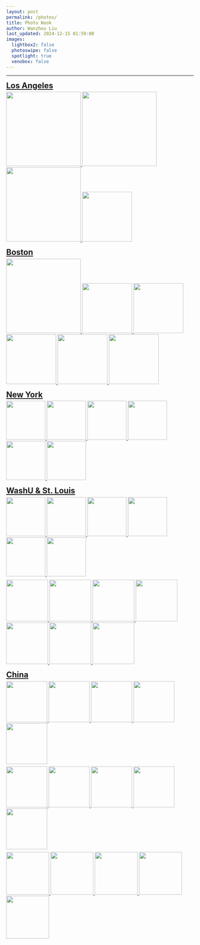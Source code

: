 ```yaml
---
layout: post
permalink: /photos/
title: Photo Nook
author: Wanzhou Liu
last_updated: 2024-12-15 01:59:00
images:
  lightbox2: false
  photoswipe: false
  spotlight: true
  venobox: false
---
```


<!-- The images in this post are all zoomable, arranged into different mini-galleries using different libraries. -->

---

<style>
.spotlight-group {
    margin: 0.2rem 0rem 0.4rem 0rem;    /* 设置图片组上下间距 */
}
h2 {
    margin: 0.8rem 0rem 0.3rem 0rem;
}
</style>

<!-- ## [Spotlight JS](https://nextapps-de.github.io/spotlight/) -->

## [Los Angeles]()

<div class="spotlight-group">
    <a class="spotlight" href="https://i.postimg.cc/0j8bSHJK/8H6A7185.jpg">
        <img src="https://i.postimg.cc/0j8bSHJK/8H6A7185.jpg" width="200"/>
    </a>
    <a class="spotlight" href="https://i.postimg.cc/vBqhFFsG/8H6A7187.jpg">
        <img src="https://i.postimg.cc/vBqhFFsG/8H6A7187.jpg" width="200"/>
    </a>
    <a class="spotlight" href="https://i.postimg.cc/Fzgk00H1/8H6A7201.jpg">
        <img src="https://i.postimg.cc/Fzgk00H1/8H6A7201.jpg" width="200"/>
    </a>
    <a class="spotlight" href="https://i.postimg.cc/mDn80fY7/8H6A7194.jpg">
        <img src="https://i.postimg.cc/mDn80fY7/8H6A7194.jpg" height="134"/>
    </a>
</div>

## [Boston]()

<div class="spotlight-group">
    <a class="spotlight" href="https://i.postimg.cc/MKFXv1V6/8H6A5466.jpg">
        <img src="https://i.postimg.cc/MKFXv1V6/8H6A5466.jpg" width="200" />
    </a>
    <a class="spotlight" href="https://i.postimg.cc/pdNTBxs3/8H6A5487.jpg">
        <img src="https://i.postimg.cc/pdNTBxs3/8H6A5487.jpg" height="134" />
    </a>
    <a class="spotlight" href="https://i.postimg.cc/1twYN0fL/8H6A5508.jpg">
        <img src="https://i.postimg.cc/1twYN0fL/8H6A5508.jpg" height="134" />
    </a>
    <a class="spotlight" href="https://i.postimg.cc/hvnZ8Jmh/8H6A5511.jpg">
        <img src="https://i.postimg.cc/hvnZ8Jmh/8H6A5511.jpg" height="134" />
    </a>
    <a class="spotlight" href="https://i.postimg.cc/J44P1C5w/IMG-2774.jpg">
        <img src="https://i.postimg.cc/J44P1C5w/IMG-2774.jpg" height="134" />
    </a>
    <a class="spotlight" href="https://i.postimg.cc/nr1R3HK2/IMG-4089.jpg">
        <img src="https://i.postimg.cc/nr1R3HK2/IMG-4089.jpg" height="134" />
    </a>
</div>

## [New York]()

<div class="spotlight-group">
    <a class="spotlight" href="https://i.postimg.cc/MpBRw9N2/8H6A4061.jpg">
        <img src="https://i.postimg.cc/MpBRw9N2/8H6A4061.jpg" height="105" />
    </a>
    <a class="spotlight" href="https://i.postimg.cc/dtLrHs90/8H6A4142.jpg">
        <img src="https://i.postimg.cc/dtLrHs90/8H6A4142.jpg" height="105" />
    </a>
    <a class="spotlight" href="https://i.postimg.cc/VvNncmQD/8H6A3946.jpg">
        <img src="https://i.postimg.cc/VvNncmQD/8H6A3946.jpg" height="105" />
    </a>
    <a class="spotlight" href="https://i.postimg.cc/pLK94p5P/8H6A4237.jpg">
        <img src="https://i.postimg.cc/pLK94p5P/8H6A4237.jpg" height="105" />
    </a>
    <a class="spotlight" href="https://i.postimg.cc/6qT2mcnP/8H6A4277.jpg">
        <img src="https://i.postimg.cc/6qT2mcnP/8H6A4277.jpg" height="105" />
    </a>
    <a class="spotlight" href="https://i.postimg.cc/CKNRMX4t/IMG-1717.jpg">
        <img src="https://i.postimg.cc/CKNRMX4t/IMG-1717.jpg" height="105" />
    </a>
</div>

## [WashU & St. Louis]()

<div class="spotlight-group">
    <a class="spotlight" href="https://i.postimg.cc/xCNqG8Qr/IMG-1025.jpg">
        <img src="https://i.postimg.cc/xCNqG8Qr/IMG-1025.jpg" height="105" />
    </a>
    <a class="spotlight" href="https://i.postimg.cc/Bbx6yztM/IMG-1205.jpg">
        <img src="https://i.postimg.cc/Bbx6yztM/IMG-1205.jpg" height="105" />
    </a>
    <a class="spotlight" href="https://i.postimg.cc/3rpddk9m/c7f3dc21a4873c2365ba522d5caf2e77.jpg">
        <img src="https://i.postimg.cc/3rpddk9m/c7f3dc21a4873c2365ba522d5caf2e77.jpg" height="105" />
    </a>
    <a class="spotlight" href="https://i.postimg.cc/65XTRB1S/8H6A4654.jpg">
        <img src="https://i.postimg.cc/65XTRB1S/8H6A4654.jpg" height="105" />
    </a>
    <a class="spotlight" href="https://i.postimg.cc/WbwzwxB4/ed52c132c411c044814c15d77895cdb5.jpg">
        <img src="https://i.postimg.cc/WbwzwxB4/ed52c132c411c044814c15d77895cdb5.jpg" height="105" />
    </a>
    <a class="spotlight" href="https://i.postimg.cc/XY2vTd7S/IMG-2150.jpg">
        <img src="https://i.postimg.cc/XY2vTd7S/IMG-2150.jpg" height="105" />
    </a>
</div>

<div class="spotlight-group">
    <a class="spotlight" href="https://i.postimg.cc/q7z70qzt/IMG-2982.jpg">
        <img src="https://i.postimg.cc/q7z70qzt/IMG-2982.jpg" height="112" />
    </a>
    <a class="spotlight" href="https://i.postimg.cc/25MS5YZ0/IMG-3129.jpg">
        <img src="https://i.postimg.cc/25MS5YZ0/IMG-3129.jpg" height="112" />
    </a>
    <a class="spotlight" href="https://i.postimg.cc/Ss9N2PLk/IMG-4842.jpg">
        <img src="https://i.postimg.cc/Ss9N2PLk/IMG-4842.jpg" height="112" />
    </a>
    <a class="spotlight" href="https://i.postimg.cc/QCrNpqS5/IMG-4421.jpg">
        <img src="https://i.postimg.cc/QCrNpqS5/IMG-4421.jpg" height="112" />
    </a>
    <a class="spotlight" href="https://i.postimg.cc/T1Zsyk9M/IMG-0813.jpg">
        <img src="https://i.postimg.cc/T1Zsyk9M/IMG-0813.jpg" height="112" />
    </a>
    <a class="spotlight" href="https://i.postimg.cc/XNwYnT7g/8H6A6775.jpg">
        <img src="https://i.postimg.cc/XNwYnT7g/8H6A6775.jpg" height="112" />
    </a>
    <a class="spotlight" href="https://i.postimg.cc/QxhxC0FZ/8H6A6806.jpg">
        <img src="https://i.postimg.cc/QxhxC0FZ/8H6A6806.jpg" height="112" />
    </a>
</div>

## [China]()

<div class="spotlight-group">
    <a class="spotlight" href="https://i.postimg.cc/rzXhyDVq/8H6A0357.jpg">
        <img src="https://i.postimg.cc/rzXhyDVq/8H6A0357.jpg" height="110" />
    </a>
    <a class="spotlight" href="https://i.postimg.cc/mgRs8DYx/8H6A0440.jpg">
        <img src="https://i.postimg.cc/mgRs8DYx/8H6A0440.jpg" height="110" />
    </a>
    <a class="spotlight" href="https://i.postimg.cc/GmQ1NCK4/8H6A0901.jpg">
        <img src="https://i.postimg.cc/GmQ1NCK4/8H6A0901.jpg" height="110" />
    </a>
    <a class="spotlight" href="https://i.postimg.cc/tJPKzQ7C/8H6A1725.jpg">
        <img src="https://i.postimg.cc/tJPKzQ7C/8H6A1725.jpg" height="110" />
    </a>
    <a class="spotlight" href="https://i.postimg.cc/J7kC8JKV/8H6A1745.jpg">
        <img src="https://i.postimg.cc/J7kC8JKV/8H6A1745.jpg" height="110" />
    </a>
</div>

<div class="spotlight-group">
    <a class="spotlight" href="https://i.postimg.cc/9FH5QMN4/8H6A2147.jpg">
        <img src="https://i.postimg.cc/9FH5QMN4/8H6A2147.jpg" height="110" />
    </a>
    <a class="spotlight" href="https://i.postimg.cc/7Y1vGkpK/8H6A2185.jpg">
        <img src="https://i.postimg.cc/7Y1vGkpK/8H6A2185.jpg" height="110" />
    </a>
    <a class="spotlight" href="https://i.postimg.cc/gJf9RkzT/8H6A1437.jpg">
        <img src="https://i.postimg.cc/gJf9RkzT/8H6A1437.jpg" height="110" />
    </a>
    <a class="spotlight" href="https://i.postimg.cc/fRWPV07b/8H6A0620.jpg">
        <img src="https://i.postimg.cc/fRWPV07b/8H6A0620.jpg" height="110" />
    </a>
    <a class="spotlight" href="https://i.postimg.cc/zfVPjZcZ/8H6A2308.jpg">
        <img src="https://i.postimg.cc/zfVPjZcZ/8H6A2308.jpg" height="110" />
    </a>
</div>

<div class="spotlight-group">
    <a class="spotlight" href="https://i.postimg.cc/Y9NNNdMB/IMG-8218.jpg">
        <img src="https://i.postimg.cc/Y9NNNdMB/IMG-8218.jpg" height="115" />
    </a>
    <a class="spotlight" href="https://i.postimg.cc/KjZP0t8k/IMG-8220.jpg">
        <img src="https://i.postimg.cc/KjZP0t8k/IMG-8220.jpg" height="115" />
    </a>
    <a class="spotlight" href="https://i.postimg.cc/zXGwWwQ4/IMG-7683.jpg">
        <img src="https://i.postimg.cc/zXGwWwQ4/IMG-7683.jpg" height="115" />
    </a>
    <a class="spotlight" href="https://i.postimg.cc/x8tKhqXs/8H6A2563.jpg">
        <img src="https://i.postimg.cc/x8tKhqXs/8H6A2563.jpg" height="115" />
    </a>
    <a class="spotlight" href="https://i.postimg.cc/zDjSV2xn/8H6A2663.jpg">
        <img src="https://i.postimg.cc/zDjSV2xn/8H6A2663.jpg" height="115" />
    </a>
</div>

